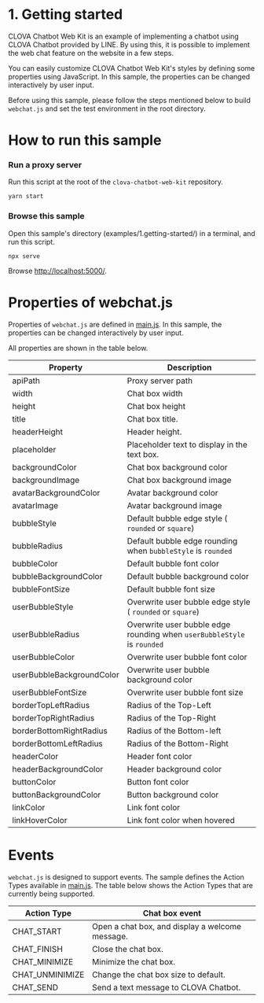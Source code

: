 # 1. Getting started

CLOVA Chatbot Web Kit is an example of implementing a chatbot using CLOVA Chatbot provided by LINE. By using this, it is possible to implement the web chat feature on the website in a few steps.

You can easily customize CLOVA Chatbot Web Kit's styles by defining some properties using JavaScript.
In this sample, the properties can be changed interactively by user input.

Before using this sample, please follow the steps mentioned below to build `webchat.js` and set the test environment in the root directory.

# How to run this sample

### Run a proxy server

Run this script at the root of the `clova-chatbot-web-kit` repository.

```
yarn start
```

### Browse this sample

Open this sample's directory (examples/1.getting-started/) in a terminal, and run this script.

```
npx serve
```

Browse [http://localhost:5000/](http://localhost:5000/).

# Properties of webchat.js

Properties of `webchat.js` are defined in [main.js](main.js). In this sample, the properties can be changed interactively by user input.

All properties are shown in the table below.

| Property                  | Description                                                             |
|---------------------------|-------------------------------------------------------------------------|
| apiPath                   | Proxy server path                                                       |
| width                     | Chat box width                                                          |
| height                    | Chat box height                                                         |
| title                     | Chat box title.                                                         |
| headerHeight              | Header height.                                                          |
| placeholder               | Placeholder text to display in the text box.                            |
| backgroundColor           | Chat box background color                                               |
| backgroundImage           | Chat box background image                                               |
| avatarBackgroundColor     | Avatar background color                                                 |
| avatarImage               | Avatar background image                                                 |
| bubbleStyle               | Default bubble edge style ( `rounded` or `square`)                      |
| bubbleRadius              | Default bubble edge rounding when `bubbleStyle` is `rounded`            |
| bubbleColor               | Default bubble font color                                               |
| bubbleBackgroundColor     | Default bubble background color                                         |
| bubbleFontSize            | Default bubble font size                                                |
| userBubbleStyle           | Overwrite user bubble edge style ( `rounded` or `square`)               |
| userBubbleRadius          | Overwrite user bubble edge rounding when `userBubbleStyle` is `rounded` |
| userBubbleColor           | Overwrite user bubble font color                                        |
| userBubbleBackgroundColor | Overwrite user bubble background color                                  |
| userBubbleFontSize        | Overwrite user bubble font size                                         |
| borderTopLeftRadius       | Radius of the Top-Left                                                  |
| borderTopRightRadius      | Radius of the Top-Right                                                 |
| borderBottomRightRadius   | Radius of the Bottom-left                                               |
| borderBottomLeftRadius    | Radius of the Bottom-Right                                              |
| headerColor               | Header font color                                                       |
| headerBackgroundColor     | Header background color                                                 |
| buttonColor               | Button font color                                                       |
| buttonBackgroundColor     | Button background color                                                 |
| linkColor                 | Link font color                                                         |
| linkHoverColor            | Link font color when hovered                                            |

# Events

`webchat.js` is designed to support events.
The sample defines the Action Types available in [main.js](main.js).
The table below shows the Action Types that are currently being supported.

| Action Type     | Chat box event                                  |
| --------------- | ----------------------------------------------- |
| CHAT_START      | Open a chat box, and display a welcome message. |
| CHAT_FINISH     | Close the chat box.                             |
| CHAT_MINIMIZE   | Minimize the chat box.                          |
| CHAT_UNMINIMIZE | Change the chat box size to default.            |
| CHAT_SEND       | Send a text message to CLOVA Chatbot.           |
